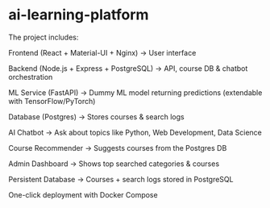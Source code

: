 # ai-learning-platform

The project includes:

Frontend (React + Material-UI + Nginx) → User interface

Backend (Node.js + Express + PostgreSQL) → API, course DB & chatbot orchestration

ML Service (FastAPI) → Dummy ML model returning predictions (extendable with TensorFlow/PyTorch)

Database (Postgres) → Stores courses & search logs

AI Chatbot → Ask about topics like Python, Web Development, Data Science

Course Recommender → Suggests courses from the Postgres DB

Admin Dashboard → Shows top searched categories & courses

Persistent Database → Courses + search logs stored in PostgreSQL

One-click deployment with Docker Compose
